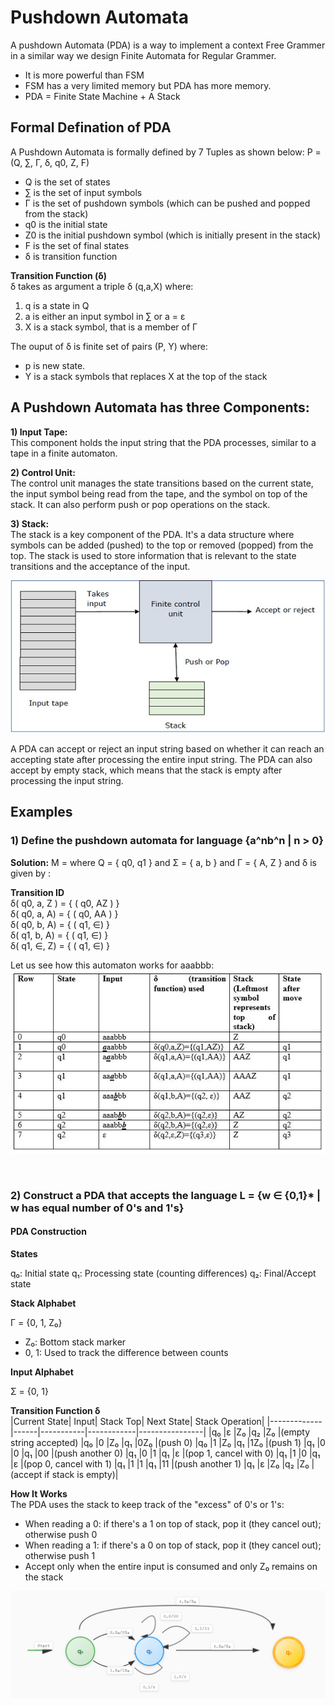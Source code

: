 # Pushdown Automata  
A pushdown Automata (PDA) is a way to implement a context Free Grammer in a similar way we design Finite Automata for Regular Grammer.    


- It is more powerful than FSM  
- FSM has a very limited memory but PDA has more memory. 
- PDA = Finite State Machine + A Stack     

## Formal Defination of PDA  
A Pushdown Automata is formally defined by 7 Tuples as shown below:
 P = (Q, ∑, Γ, δ, q0, Z, F)  

- Q is the set of states
- ∑ is the set of input symbols
- Γ is the set of pushdown symbols (which can be pushed and popped from the stack)
- q0 is the initial state
- Z0 is the initial pushdown symbol (which is initially present in the stack)
- F is the set of final states
- δ is transition function  


**Transition Function (δ)**  
δ takes as argument a triple δ (q,a,X) where: 
1) q is a state in Q  
2) a is either an input symbol in ∑ or a = ε  
3) X is a stack symbol, that is a member of Γ  

The ouput of δ is finite set of pairs (P, Y) where: 
- p is new state. 
- Y is a stack symbols that replaces X at the top of the stack


## A Pushdown Automata has three Components:  
**1) Input Tape:**   
This component holds the input string that the PDA processes, similar to a tape in a finite automaton.    

**2) Control Unit:**  
The control unit manages the state transitions based on the current state, the input symbol being read from the tape, and the symbol on top of the stack. It can also perform push or pop operations on the stack.    

**3) Stack:**   
The stack is a key component of the PDA. It's a data structure where symbols can be added (pushed) to the top or removed (popped) from the top. The stack is used to store information that is relevant to the state transitions and the acceptance of the input.   

![alt text](assets/pda.png)   

A PDA can accept or reject an input string based on whether it can reach an accepting state after processing the entire input string. The PDA can also accept by empty stack, which means that the stack is empty after processing the input string. 

## Examples
### 1) Define the pushdown automata for language {a^nb^n | n > 0} 
**Solution:** M = where Q = { q0, q1 } and Σ = { a, b } and Γ = { A, Z } and δ is given by : 

**Transition ID**  
δ( q0, a, Z ) = { ( q0, AZ ) }    
δ( q0, a, A) = { ( q0, AA ) }   
δ( q0, b, A) = { ( q1, ∈) }   
δ( q1, b, A) = { ( q1, ∈) }   
δ( q1, ∈, Z) = { ( q1, ∈) }    

Let us see how this automaton works for aaabbb:   
![alt text](assets/pda_example.png)

<br>

### 2) Construct a PDA that accepts the language L = {w ∈ {0,1}* | w has equal number of 0's and 1's}     
#### **PDA Construction**  
**States**

q₀: Initial state
q₁: Processing state (counting differences)
q₂: Final/Accept state

**Stack Alphabet**

Γ = {0, 1, Z₀}

- Z₀: Bottom stack marker
- 0, 1: Used to track the difference between counts

**Input Alphabet**

Σ = {0, 1}

**Transition Function δ**  
|Current State|	Input|	Stack Top|	Next State|	Stack Operation|
|-------------|------|-----------|------------|----------------|
|q₀	|ε	|Z₀	|q₂	|Z₀ |(empty string accepted)
|q₀	|0	|Z₀	|q₁	|0Z₀ |(push 0)
|q₀	|1	|Z₀	|q₁	|1Z₀ |(push 1)
|q₁	|0	|0	|q₁	|00 |(push another 0)
|q₁	|0	|1	|q₁	|ε |(pop 1, cancel with 0)
|q₁	|1	|0	|q₁	|ε |(pop 0, cancel with 1)
|q₁	|1	|1	|q₁	|11 |(push another 1)
|q₁	|ε	|Z₀	|q₂	|Z₀ |(accept if stack is empty)|     

**How It Works**   
The PDA uses the stack to keep track of the "excess" of 0's or 1's:
- When reading a 0: if there's a 1 on top of stack, pop it (they cancel out); otherwise push 0
- When reading a 1: if there's a 0 on top of stack, pop it (they cancel out); otherwise push 1
- Accept only when the entire input is consumed and only Z₀ remains on the stack        

![alt text](assets/pda_example2.png)